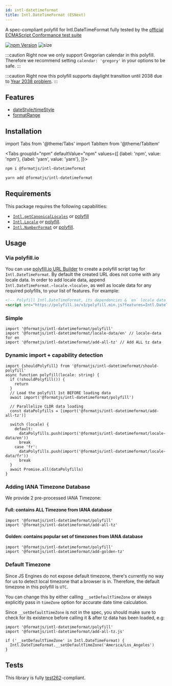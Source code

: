 ```yaml
---
id: intl-datetimeformat
title: Intl.DateTimeFormat (ESNext)
---
```


A spec-compliant polyfill for Intl.DateTimeFormat fully tested by the [official ECMAScript Conformance test suite](https://github.com/tc39/test262)

[![npm Version](https://img.shields.io/npm/v/@formatjs/intl-datetimeformat.svg?style=flat-square)](https://www.npmjs.org/package/@formatjs/intl-datetimeformat)
![size](https://badgen.net/bundlephobia/minzip/@formatjs/intl-datetimeformat)

:::caution
Right now we only support Gregorian calendar in this polyfill. Therefore we recommend setting `calendar: 'gregory'` in your options to be safe.
:::

:::caution
Right now this polyfill supports daylight transition until 2038 due to [Year 2038 problem](https://en.wikipedia.org/wiki/Year_2038_problem).
:::

## Features

- [dateStyle/timeStyle](https://github.com/tc39/proposal-intl-datetime-style)
- [formatRange](https://github.com/tc39/proposal-intl-DateTimeFormat-formatRange)

## Installation

import Tabs from '@theme/Tabs'
import TabItem from '@theme/TabItem'

<Tabs
groupId="npm"
defaultValue="npm"
values={[
{label: 'npm', value: 'npm'},
{label: 'yarn', value: 'yarn'},
]}>
<TabItem value="npm">

```sh
npm i @formatjs/intl-datetimeformat
```

</TabItem>
<TabItem value="yarn">

```sh
yarn add @formatjs/intl-datetimeformat
```

</TabItem>
</Tabs>

## Requirements

This package requires the following capabilities:

- [`Intl.getCanonicalLocales`](https://developer.mozilla.org/en-US/docs/Web/JavaScript/Reference/Global_Objects/Intl/getCanonicalLocales) or [polyfill](intl-getcanonicallocales.md)
- [`Intl.Locale`](https://developer.mozilla.org/en-US/docs/Web/JavaScript/Reference/Global_Objects/Intl/Locale) or [polyfill](intl-locale.md).
- [`Intl.NumberFormat`](https://developer.mozilla.org/en-US/docs/Web/JavaScript/Reference/Global_Objects/NumberFormat) or [polyfill](intl-numberformat.md).

## Usage

### Via polyfill.io

You can use [polyfill.io URL Builder](https://polyfill.io/v3/url-builder/) to create a polyfill script tag for `Intl.DateTimeFormat`. By default the created URL does not come with any locale data. In order to add locale data, append `Intl.DateTimeFormat.~locale.<locale>`, as well as locale data for any required polyfills, to your list of features. For example:

```html
<!-- Polyfill Intl.DateTimeFormat, its dependencies & `en` locale data -->
<script src="https://polyfill.io/v3/polyfill.min.js?features=Intl.DateTimeFormat,Intl.DateTimeFormat.~locale.en,Intl.NumberFormat.~locale.en"></script>
```

### Simple

```tsx
import '@formatjs/intl-datetimeformat/polyfill'
import '@formatjs/intl-datetimeformat/locale-data/en' // locale-data for en
import '@formatjs/intl-datetimeformat/add-all-tz' // Add ALL tz data
```

### Dynamic import + capability detection

```tsx
import {shouldPolyfill} from '@formatjs/intl-datetimeformat/should-polyfill'
async function polyfill(locale: string) {
  if (!shouldPolyfill()) {
    return
  }
  // Load the polyfill 1st BEFORE loading data
  await import('@formatjs/intl-datetimeformat/polyfill')

  // Parallelize CLDR data loading
  const dataPolyfills = [import('@formatjs/intl-datetimeformat/add-all-tz')]

  switch (locale) {
    default:
      dataPolyfills.push(import('@formatjs/intl-datetimeformat/locale-data/en'))
      break
    case 'fr':
      dataPolyfills.push(import('@formatjs/intl-datetimeformat/locale-data/fr'))
      break
  }
  await Promise.all(dataPolyfills)
}
```

### Adding IANA Timezone Database

We provide 2 pre-processed IANA Timezone:

#### Full: contains ALL Timezone from IANA database

```tsx
import '@formatjs/intl-datetimeformat/polyfill'
import '@formatjs/intl-datetimeformat/add-all-tz'
```

#### Golden: contains popular set of timezones from IANA database

```tsx
import '@formatjs/intl-datetimeformat/polyfill'
import '@formatjs/intl-datetimeformat/add-golden-tz'
```

### Default Timezone

Since JS Engines do not expose default timezone, there's currently no way for us to detect local timezone that a browser is in. Therefore, the default timezone in this polyfill is `UTC`.

You can change this by either calling `__setDefaultTimeZone` or always explicitly pass in `timeZone` option for accurate date time calculation.

Since `__setDefaultTimeZone` is not in the spec, you should make sure to check for its existence before calling it & after tz data has been loaded, e.g:

```tsx
import '@formatjs/intl-datetimeformat/polyfill'
import '@formatjs/intl-datetimeformat/add-all-tz.js'

if ('__setDefaultTimeZone' in Intl.DateTimeFormat) {
  Intl.DateTimeFormat.__setDefaultTimeZone('America/Los_Angeles')
}
```

## Tests

This library is fully [test262](https://github.com/tc39/test262/tree/master/test/intl402/DateTimeFormat)-compliant.
